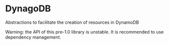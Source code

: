 # DynagoDB

Abstractions to facilitate the creation of resources in DynamoDB

Warning: the API of this pre-1.0 library is unstable. It is recommended to use
dependency management.
